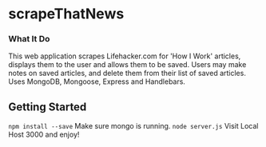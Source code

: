 # scrapeThatNews

### What It Do

This web application scrapes Lifehacker.com for 'How I Work' articles, displays them to the user and allows them to be saved. Users may make notes on saved articles, and delete them from their list of saved articles. Uses MongoDB, Mongoose, Express and Handlebars.

## Getting Started

```npm install --save```
Make sure mongo is running.
```node server.js```
Visit Local Host 3000 and enjoy!